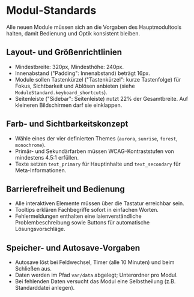 # Modul-Standards

Alle neuen Module müssen sich an die Vorgaben des Hauptmodultools halten, damit
Bedienung und Optik konsistent bleiben.

## Layout- und Größenrichtlinien
- Mindestbreite: 320px, Mindesthöhe: 240px.
- Innenabstand ("Padding": Innenabstand) beträgt 16px.
- Module sollen Tastenkürzel ("Tastenkürzel": kurze Tastenfolge) für Fokus, Sichtbarkeit
  und Ablösen anbieten (siehe `ModuleStandard.keyboard_shortcuts`).
- Seitenleiste ("Sidebar": Seitenleiste) nutzt 22% der Gesamtbreite. Auf kleineren
  Bildschirmen darf sie einklappen.

## Farb- und Sichtbarkeitskonzept
- Wähle eines der vier definierten Themes (`aurora`, `sunrise`, `forest`, `monochrome`).
- Primär- und Sekundärfarben müssen WCAG-Kontraststufen von mindestens 4.5:1 erfüllen.
- Texte setzen `text_primary` für Hauptinhalte und `text_secondary` für Meta-Informationen.

## Barrierefreiheit und Bedienung
- Alle interaktiven Elemente müssen über die Tastatur erreichbar sein.
- Tooltips erklären Fachbegriffe sofort in einfachen Worten.
- Fehlermeldungen enthalten eine laienverständliche Problembeschreibung sowie Buttons für
  automatische Lösungsvorschläge.

## Speicher- und Autosave-Vorgaben
- Autosave löst bei Feldwechsel, Timer (alle 10 Minuten) und beim Schließen aus.
- Daten werden im Pfad `var/data` abgelegt; Unterordner pro Modul.
- Bei fehlenden Daten versucht das Modul eine Selbstheilung (z.B. Standarddatei anlegen).
